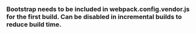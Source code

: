 ### Bootstrap needs to be included in webpack.config.vendor.js for the first build. Can be disabled in incremental builds to reduce build time.